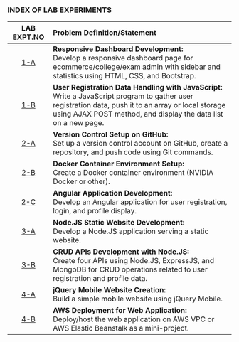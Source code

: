### INDEX OF LAB EXPERIMENTS

|    **LAB EXPT.NO**     | **Problem Definition/Statement**                                                                                                                                                                                           |
| :--------------------: | :------------------------------------------------------------------------------------------------------------------------------------------------------------------------------------------------------------------------- |
| [1-A](Assignment-01-A) | **Responsive Dashboard Development:**<br>Develop a responsive dashboard page for ecommerce/college/exam admin with sidebar and statistics using HTML, CSS, and Bootstrap.                                                  |
| [1-B](Assignment-01-B) | **User Registration Data Handling with JavaScript:**<br>Write a JavaScript program to gather user registration data, push it to an array or local storage using AJAX POST method, and display the data list on a new page. |
| [2-A](Assignment-02-A) | **Version Control Setup on GitHub:**<br>Set up a version control account on GitHub, create a repository, and push code using Git commands.                                                                                 |
| [2-B](Assignment-02-B) | **Docker Container Environment Setup:**<br>Create a Docker container environment (NVIDIA Docker or other).                                                                                                                 |
| [2-C](Assignment-02-C) | **Angular Application Development:**<br>Develop an Angular application for user registration, login, and profile display.                                                                                                  |
| [3-A](Assignment-03-A) | **Node.JS Static Website Development:**<br>Develop a Node.JS application serving a static website.                                                                                                                         |
| [3-B](Assignment-03-B) | **CRUD APIs Development with Node.JS:**<br>Create four APIs using Node.JS, ExpressJS, and MongoDB for CRUD operations related to user registration and profile data.                                                       |
| [4-A](Assignment-04-A) | **jQuery Mobile Website Creation:**<br>Build a simple mobile website using jQuery Mobile.                                                                                                                                  |
| [4-B](Assignment-04-B) | **AWS Deployment for Web Application:**<br>Deploy/host the web application on AWS VPC or AWS Elastic Beanstalk as a mini-project.                                                                                          |
